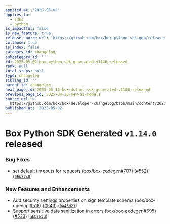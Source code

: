 ```yaml
---
applied_at: '2025-05-02'
applies_to:
  - sdks
  - python
is_impactful: false
is_new_feature: true
release_source_url: 'https://github.com/box/box-python-sdk-gen/releases/tag/v1.14.0'
collapse: true
is_index: false
category_id: changelog
subcategory_id: ''
id: 2025-05-02-box-python-sdk-generated-v1140-released
rank: null
total_steps: null
type: changelog
sibling_id: ''
parent_id: changelog
next_page_id: 2025-05-13-box-dotnet-sdk-generated-v1100-released
previous_page_id: 2025-04-30-new-ai-models
source_url: >-
  https://github.com/box/box-developer-changelog/blob/main/content/2025/05-02-box-python-sdk-generated-v1140-released.md
published_at: '2025-05-02'
---
```

# Box Python SDK Generated `v1.14.0` released

### Bug Fixes

* set default timeouts for requests (box/box-codegen[#707][1]) ([#552][2]) ([`66b87c8`][3])

### New Features and Enhancements

* Add security settings properties on sign template schema (box/box-openapi[#518][4]) ([#543][5]) ([`0a45d21`][6])
* Support sensitive data sanitization in errors (box/box-codegen[#695][7]) ([#533][8]) ([`abb7b1d`][9])

[1]: https://github.com/box/box-python-sdk-gen/issues/707

[2]: https://github.com/box/box-python-sdk-gen/issues/552

[3]: https://github.com/box/box-python-sdk-gen/commit/66b87c8986ce2f5fdb3a9eac995ef8a9643bcd76

[4]: https://github.com/box/box-python-sdk-gen/issues/518

[5]: https://github.com/box/box-python-sdk-gen/issues/543

[6]: https://github.com/box/box-python-sdk-gen/commit/0a45d218d1aa3fa62da7b5c8c01506fb657c0b36

[7]: https://github.com/box/box-python-sdk-gen/issues/695

[8]: https://github.com/box/box-python-sdk-gen/issues/533

[9]: https://github.com/box/box-python-sdk-gen/commit/abb7b1d16a192edd99ff1fc4fb7c4caf79ee5f10
